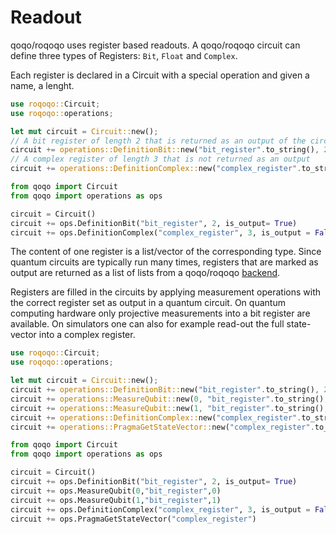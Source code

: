 # Readout

qoqo/roqoqo uses register based readouts.
A qoqo/roqoqo circuit can define three types of Registers: `Bit`, `Float` and `Complex`.

Each register is declared in a Circuit with a special operation and given a name, a lenght.

```rust
use roqoqo::Circuit;
use roqoqo::operations;

let mut circuit = Circuit::new();
// A bit register of length 2 that is returned as an output of the circuit
circuit += operations::DefinitionBit::new("bit_register".to_string(), 2, true);
// A complex register of length 3 that is not returned as an output
circuit += operations::DefinitionComplex::new("complex_register".to_string(), 3, false);
```

```python
from qoqo import Circuit
from qoqo import operations as ops

circuit = Circuit()
circuit += ops.DefinitionBit("bit_register", 2, is_output= True)
circuit += ops.DefinitionComplex("complex_register", 3, is_output = False)
```

The content of one register is a list/vector of the corresponding type.
Since quantum circuits are typically run many times, registers that are marked as output are returned as a list of lists from a qoqo/roqoqo [backend](src/backend).

Registers are filled in the circuits by applying measurement operations with the correct register set as output in a quantum circuit.
On quantum computing hardware only projective measurements into a bit register are available. On simulators one can also for example read-out the full state-vector into a complex register.

```rust
use roqoqo::Circuit;
use roqoqo::operations;

let mut circuit = Circuit::new();
circuit += operations::DefinitionBit::new("bit_register".to_string(), 2, true);
circuit += operations::MeasureQubit::new(0, "bit_register".to_string(), 0);
circuit += operations::MeasureQubit::new(1, "bit_register".to_string(), 1);
circuit += operations::DefinitionComplex::new("complex_register".to_string(), 3, false);
circuit += operations::PragmaGetStateVector::new("complex_register".to_string(), None);
```

```python
from qoqo import Circuit
from qoqo import operations as ops

circuit = Circuit()
circuit += ops.DefinitionBit("bit_register", 2, is_output= True)
circuit += ops.MeasureQubit(0,"bit_register",0)
circuit += ops.MeasureQubit(1,"bit_register",1)
circuit += ops.DefinitionComplex("complex_register", 3, is_output = False)
circuit += ops.PragmaGetStateVector("complex_register")
```